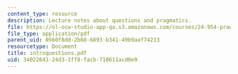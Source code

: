 ```yaml
---
content_type: resource
description: Lecture notes about questions and pragmatics.
file: https://ol-ocw-studio-app-qa.s3.amazonaws.com/courses/24-954-pragmatics-in-linguistic-theory-fall-2006/3402264124d31ff8facb710611acd0e9_introquestions.pdf
file_type: application/pdf
parent_uid: 0560f8dd-2b68-6893-b341-49b9aaf74213
resourcetype: Document
title: introquestions.pdf
uid: 34022641-24d3-1ff8-facb-710611acd0e9
---
```

